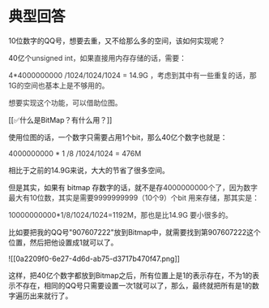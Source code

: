 # 典型回答


10位数字的QQ号，想要去重，又不给那么多的空间，该如何实现呢？



40亿个<font style="color:rgb(51, 51, 51);">unsigned int，如果直接用内存存储的话，需要：</font>

<font style="color:rgb(51, 51, 51);"></font>

<font style="color:rgb(51, 51, 51);">4*4000000000 /1024/1024/1024 = 14.9G ，考虑到其中有一些重复的话，那1G的空间也基本上是不够用的。</font>

<font style="color:rgb(51, 51, 51);"></font>

<font style="color:rgb(51, 51, 51);">想要实现这个功能，可以借助位图。</font>

<font style="color:rgb(51, 51, 51);"></font>

[[✅什么是BitMap？有什么用？]]



使用位图的话，一个数字只需要占用1个bit，那么40亿个数字也就是：

<font style="color:rgb(51, 51, 51);"></font>

<font style="color:rgb(51, 51, 51);">4000000000 * 1 /8 /1024/1024 = 476M </font>



相比于之前的14.9G来说，大大的节省了很多空间。



但是其实，如果有 bitmap 存数字的话，就不是存<font style="color:rgb(51, 51, 51);">4000000000个了，因为数字最大有10位数，其实是需要9999999999（10个9）个bit 用来存储，那其实是：</font>

<font style="color:rgb(51, 51, 51);"></font>

<font style="color:rgb(51, 51, 51);">10000000000*1/8/1024/1024=1192M，那也是比14.9G 要小很多的。</font>



比如要把我的QQ号"907607222"放到Bitmap中，就需要找到第907607222这个位置，然后把他设置成1就可以了。

![[0a2209f0-6e27-4d6d-ab75-d3717b470f47.png]]



这样，把40亿个数字都放到Bitmap之后，所有位置上是1的表示存在，不为1的表示不存在，相同的QQ号只需要设置一次1就可以了，那么，最终就把所有是1的数字遍历出来就行了。


